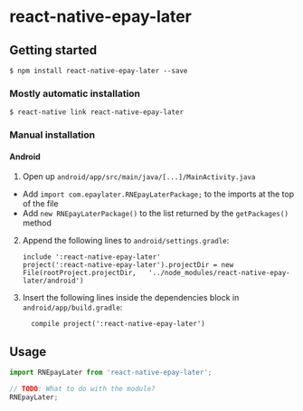 
# react-native-epay-later

## Getting started

`$ npm install react-native-epay-later --save`

### Mostly automatic installation

`$ react-native link react-native-epay-later`

### Manual installation


#### Android

1. Open up `android/app/src/main/java/[...]/MainActivity.java`
  - Add `import com.epaylater.RNEpayLaterPackage;` to the imports at the top of the file
  - Add `new RNEpayLaterPackage()` to the list returned by the `getPackages()` method
2. Append the following lines to `android/settings.gradle`:
  	```
  	include ':react-native-epay-later'
  	project(':react-native-epay-later').projectDir = new File(rootProject.projectDir, 	'../node_modules/react-native-epay-later/android')
  	```
3. Insert the following lines inside the dependencies block in `android/app/build.gradle`:
  	```
      compile project(':react-native-epay-later')
  	```


## Usage
```javascript
import RNEpayLater from 'react-native-epay-later';

// TODO: What to do with the module?
RNEpayLater;
```
  